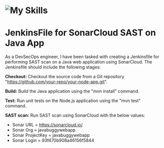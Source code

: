 # ![My Skills](https://skillicons.dev/icons?i=jenkins,maven,vscode,java,github)
# JenkinsFile for SonarCloud SAST on Java App

As a DevSecOps engineer, I have been tasked with creating a Jenkinsfile for performing SAST scan on a Java web application using SonarCloud. The Jenkinsfile should include the following stages:

 **Checkout:** Checkout the source code from a Git repository "https://github.com/your-repo/your-node-app.git".

 **Build:** Build the Java application using the "mvn install" command.

 **Test:** Run unit tests on the Node.js application using the "mvn test" command.

 **SAST scan:** Run SAST scan using SonarCloud with the below values:

- Sonar URL = https://sonarcloud.io/
- Sonar Org = javabuggywebapp
- Sonar ProjectKey = javabuggywebapp
- Sonar Login = 93f470b908a46156f5844
